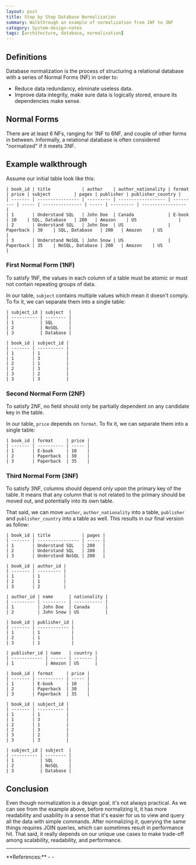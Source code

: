 ```yaml
---
layout: post
title: Step by Step Database Normalization
summary: Walkthrough an example of normalization from 1NF to 3NF
category: System-design-notes
tags: [architecture, database, normalization]
---
```


## Definitions

Database normalization is the process of structuring a relational database with a series of Normal Forms (NF) in order to:
- Reduce data redundancy, eliminate useless data.
- Improve data integrity, make sure data is logically stored, ensure its dependencies make sense.

## Normal Forms

There are at least 6 NFs, ranging for 1NF to 6NF, and couple of other forms in between. Informally, a relational database is often considered "normalized" if it meets 3NF.

## Example walkthrough

Assume our initial table look like this:

```
| book_id | title            | author    | author_nationality | format    | price | subject         | pages | publisher | publisher_country |
| ------- | ---------------- | --------- | ------------------ | --------- | ----- | --------------- | ----- | --------- | ----------------- |
| 1       | Understand SQL   | John Doe  | Canada             | E-book    | 10    | SQL, Database   | 200   | Amazon    | US                |
| 2       | Understand SQL   | John Doe  | US                 | Paperback | 30    | SQL, Database   | 200   | Amazon    | US                |
| 3       | Understand NoSQL | John Snow | US                 | Paperback | 35    | NoSQL, Database | 200   | Amazon    | US                |
```

### First Normal Form (1NF)

To satisfy 1NF, the values in each column of a table must be atomic or must not contain repeating groups of data.

In our table, `subject` contains multiple values which mean it doesn't comply. To fix it, we can separate them into a single table:

```
| subject_id | subject  |
| ---------- | -------- |
| 1          | SQL      |
| 2          | NoSQL    |
| 3          | Database |

| book_id | subject_id |
| ------- | ---------- |
| 1       | 1          |
| 1       | 3          |
| 2       | 1          |
| 2       | 3          |
| 3       | 2          |
| 3       | 3          |
```

### Second Normal Form (2NF)

To satisfy 2NF, no field should only be partially dependent on any candidate key in the table.

In our table, `price` depends on `format`. To fix it, we can separate them into a single table:

```
| book_id | format     | price |
| ------- | ---------- | ----- |
| 1       | E-book     | 10    |
| 2       | Paperback  | 30    |
| 3       | Paperback  | 35    |
```

### Third Normal Form (3NF)

To satisfy 3NF, columns should depend only upon the primary key of the table. It means that any column that is not related to the primary should be moved out, and potentially into its own table.

That said, we can move `author`, `author_nationality` into a table, `publisher` and `publisher_country` into a table as well. This results in our final version as follow:

```
| book_id | title            | pages | 
| ------- | ---------------- | ----- |
| 1       | Understand SQL   | 200   |
| 2       | Understand SQL   | 200   |
| 3       | Understand NoSQL | 200   |

| book_id | author_id | 
| ------- | --------- |
| 1       | 1         | 
| 2       | 1         |
| 3       | 2         |

| author_id | name      | nationality |
| --------- | --------- | ----------- |
| 1         | John Doe  | Canada      |
| 2         | John Snow | US          |

| book_id | publisher_id |
| ------- | ------------ |
| 1       | 1            |
| 2       | 1            |
| 3       | 1            |

| publisher_id | name   | country |
| ------------ | ------ | ------- |
| 1            | Amazon | US      |

| book_id | format     | price |
| ------- | ---------- | ----- |
| 1       | E-book     | 10    |
| 2       | Paperback  | 30    |
| 3       | Paperback  | 35    |

| book_id | subject_id |
| ------- | ---------- |
| 1       | 1          |
| 1       | 3          |
| 2       | 1          |
| 2       | 3          |
| 3       | 2          |
| 3       | 3          |

| subject_id | subject  |
| ---------- | -------- |
| 1          | SQL      |
| 2          | NoSQL    |
| 3          | Database |
```

## Conclusion

Even though normalization is a design goal, it's not always practical. As we can see from the example above, before normalizing it, it has more readability and usability in a sense that it's easier for us to view and query all the data with simple commands. After normalizing it, querying the same things requires JOIN queries, which can sometimes result in performance hit. That said, it really depends on our unique use cases to make trade-off among scalability, readability, and performance.

<hr>
**References:**
- <https://www.dreamincode.net/forums/topic/179103-relational-database-design-normalization/>
- <https://en.wikipedia.org/wiki/Database_normalization>
